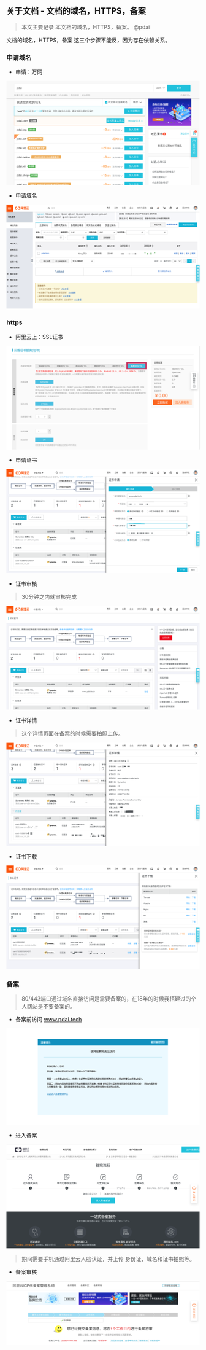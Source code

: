 ## 关于文档 - 文档的域名，HTTPS，备案

> 本文主要记录 本文档的域名，HTTPS，备案。 @pdai

文档的域名，HTTPS，备案 这三个步骤不能反，因为存在依赖关系。

### 申请域名

+ 申请：万网

![](img/blog-ssl-ali-8.png)

+ 申请域名

![](img/blog-ssl-ali-9.png)

### https

+ 阿里云上：SSL证书

![](img/blog-ssl-ali-0.png)

+ 申请证书

![](img/blog-ssl-ali-1.png)

+ 证书审核
> 30分钟之内就审核完成

![](img/blog-ssl-ali-2.png)

+ 证书详情
> 这个详情页面在备案的时候需要拍照上传。

![](img/blog-ssl-ali-7.png)

+ 证书下载

![](img/blog-ssl-ali-6.png)

### 备案

> 80/443端口通过域名直接访问是需要备案的，在18年的时候我搭建过的个人网站是不要备案的。

+ 备案前访问 www.pdai.tech

![](img/blog-ssl-ali-3.png)

+ 进入备案

![](img/blog-ssl-ali-4.png)

> 期间需要手机通过阿里云人脸认证，并上传 身份证，域名和证书拍照等。

+ 备案审核

![](img/blog-ssl-ali-5.png)
